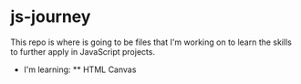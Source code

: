 # js-journey


This repo is where is going to be files that I'm working on to learn the skills to further apply in JavaScript projects.


* I'm learning:
  ** HTML Canvas 
